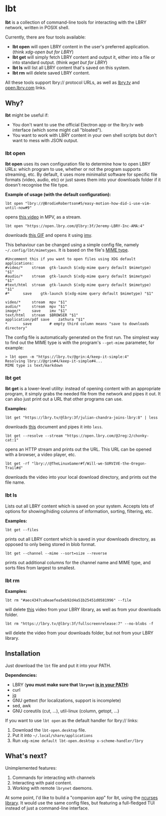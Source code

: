# lbt

**lbt** is a collection of command-line tools for interacting with the LBRY network, written in POSIX shell.

Currently, there are four tools available:

* **lbt open** will open LBRY content in the user's preferred application. (think *xdg-open but for LBRY*)
* **lbt get** will simply fetch LBRY content and output it, either into a file or into standard output. (think *wget but for LBRY*)
* **lbt ls** will list all LBRY content that's saved on this system.
* **lbt rm** will delete saved LBRY content.

All these tools support lbry:// protocol URLs, as well as [lbry.tv](https://lbry.tv) and [open.lbry.com](https://open.lbry.com) links.

## Why?

**lbt** might be useful if:

* You don't want to use the official Electron app or the lbry.tv web interface (which some might call "bloated").
* You want to work with LBRY content in your own shell scripts but don't want to mess with JSON output.

### lbt open

**lbt open** uses its own configuration file to determine how to open LBRY URLs: which program to use, whether or not the program supports streaming, etc. By default, it uses more minimalist software for specific file formats (video, audio, etc) or just saves them into your downloads folder if it doesn't recognise the file type.

**Example of usage (with the default configuration):**

`lbt open "lbry://@BrodieRobertson#5/easy-motion-how-did-i-use-vim-until-now#9"`

opens [this video](https://open.lbry.com/@BrodieRobertson:5/easy-motion-how-did-i-use-vim-until-now:9) in MPV, as a stream.

`lbt open "https://open.lbry.com/@lbry:3f/Jeremy-LBRY-Inc-AMA:4"`

downloads [this GIF](https://open.lbry.com/@lbry:3f/Jeremy-LBRY-Inc-AMA:4) and opens it using [imv](https://github.com/eXeC64/imv).

This behaviour can be changed using a simple config file, namely `~/.config/lbt/mimetypes`. It is based on the file's [MIME type](https://developer.mozilla.org/en-US/docs/Web/HTTP/Basics_of_HTTP/MIME_types).

```
#Uncomment this if you want to open files using XDG default applications:
#video/*	stream	gtk-launch $(xdg-mime query default $mimetype) "$1"
#audio/*	stream	gtk-launch $(xdg-mime query default $mimetype) "$1"
#text/html	stream	gtk-launch $(xdg-mime query default $mimetype) "$1"
#*		save	gtk-launch $(xdg-mime query default $mimetype) "$1"

video/*		stream	mpv "$1"
audio/*		stream	mpv "$1"
image/*		save	imv "$1"
text/html	stream	$BROWSER "$1"
application/pdf	save	zathura "$1"
*		save 		# empty third column means "save to downloads directory"
```

The config file is automatically generated on the first run. The simplest way to find out the MIME type is with the program's `--get-mime` parameter, for example:

```
> lbt open -m "https://lbry.tv/@grin:4/keep-it-simple:4"
Resolving lbry://@grin#4/keep-it-simple#4...
MIME type is text/markdown
```

### lbt get

**lbt get** is a lower-level utility: instead of opening content with an appropriate program, it simply grabs the needed file from the network and pipes it out. It can also just print out a URL that other programs can use.

**Examples:**

`lbt get "https://lbry.tv/@lbry:3f/julian-chandra-joins-lbry:8" | less`

downloads [this](https://lbry.tv/@lbry:3f/julian-chandra-joins-lbry:8) document and pipes it into `less`.

`lbt get --resolve --stream "https://open.lbry.com/@Jreg:2/chonky-cat:1"`

opens an HTTP stream and prints out the URL. This URL can be opened with a browser, a video player, etc.

`lbt get -rf "lbry://@TheLinuxGamer#f/Will-we-SURVIVE-the-Oregon-Trail#d"`

downloads the video into your local download directory, and prints out the file name.

### lbt ls

Lists out all LBRY content which is saved on your system. Accepts lots of options for showing/hiding columns of information, sorting, filtering, etc.

**Examples:**

`lbt get --files`

prints out all LBRY content which is saved in your downloads directory, as opposed to only being stored in blob format.

`lbt get --channel --mime --sort=size --reverse`

prints out additional columns for the channel name and MIME type, and sorts files from largest to smallest.

### lbt rm

**Examples:**

`lbt rm "#aec4347ca0eaefea5eb92d4a51b25451d0581996" --file`

will delete [this](https://open.lbry.com/@davidpakman:7/how-the-internet-destroyed-your-brain:a) video from your LBRY library, as well as from your downloads folder.

`lbt rm "https://lbry.tv/@lbry:3f/fullscreenrelease:7" --no-blobs -f`

will delete the video from your downloads folder, but not from your LBRY library.

## Installation

Just download the `lbt` file and put it into your PATH.

**Dependencies:**

* LBRY (**you must make sure that `lbrynet` [is in your PATH](https://lbry.com/faq/how-to-cli)**)
* curl
* [jq](https://stedolan.github.io/jq/)
* GNU gettext (for localizations, support is incomplete)
* sed, awk
* GNU coreutils (cut, ...), util-linux (column, getopt, ...)


If you want to use `lbt open` as the default handler for lbry:// links:

1. Download the `lbt-open.desktop` file.
2. Put it into `~/.local/share/applications`
3. Run `xdg-mime default lbt-open.desktop x-scheme-handler/lbry`

## What's next?

Unimplemented features:

1. Commands for interacting with channels
2. Interacting with paid content.
3. Working with remote `lbrynet` daemons.

At some point, I'd like to build a "companion app" for lbt, using the [ncurses library](https://en.wikipedia.org/wiki/Ncurses). It would use the same config files, but featuring a full-fledged TUI instead of just a command-line interface.
